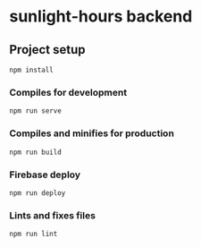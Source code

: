 # sunlight-hours backend

## Project setup
```
npm install
```

### Compiles for development
```
npm run serve
```

### Compiles and minifies for production
```
npm run build
```

### Firebase deploy
```
npm run deploy
```

### Lints and fixes files
```
npm run lint
```